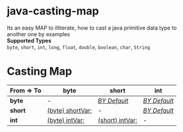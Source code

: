 # java-casting-map
Its an easy MAP to illiterate, how to cast a java primitive data type to another one by examples  
**Supported Types**  
`byte`, `short`, `int`, `long`, `float`, `double`, `boolean`, `char`, `String`  


Casting Map
============


|From => To |       **byte**        |       **short**       |   **int**     |  
|-----------|-----------------------|-----------------------|---------------|
| **byte**  | -                     | [*BY Default*][01]      | [*BY Default*][02]    |
| **short** | [(byte) shortVar;][10] | -                     | [*BY Default*][02]    |
| **int**   | [(byte) intVar;][20]   | [(short) intVar;][21] | -     |

[01]: https://github.com/ahmednabil88/java-casting-map/blob/b8d94367354011a0470f1b73c8f135f095e28dd4/src/castingMap/CastingByteTo.java#L10
[02]: https://github.com/ahmednabil88/java-casting-map/blob/b8d94367354011a0470f1b73c8f135f095e28dd4/src/castingMap/CastingByteTo.java#L16

[10]: https://www.url.com/
[02]: https://www.url.com/

[20]: https://www.url.com/
[21]: https://www.url.com/



